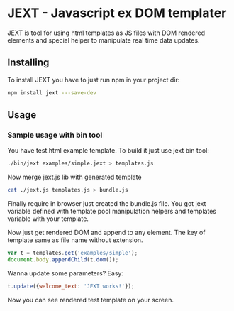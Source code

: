 JEXT - Javascript ex DOM templater
======

JEXT is tool for using html templates as JS files with DOM rendered elements and special helper to manipulate real time data updates.

## Installing
To install JEXT you have to just run npm in your project dir:

```bash
npm install jext ---save-dev
```

## Usage
### Sample usage with bin tool
You have test.html example template. To build it just use jext bin tool:

```bash
./bin/jext examples/simple.jext > templates.js
```

Now merge jext.js lib with generated template

```bash
cat ./jext.js templates.js > bundle.js
```

Finally require in browser just created the bundle.js file.
You got jext variable defined with template pool manipulation helpers and templates variable with your template.

Now just get rendered DOM and append to any element. The key of template same as file name without extension.

```javascript
var t = templates.get('examples/simple');
document.body.appendChild(t.dom());
```

Wanna update some parameters? Easy:

```javascript
t.update({welcome_text: 'JEXT works!'});
```

Now you can see rendered test template on your screen.
